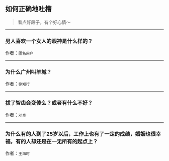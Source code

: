 ## 如何正确地吐槽

> 看点好段子，有个好心情～


 
---

### 男人喜欢一个女人的眼神是什么样的？

> 


作者：`匿名用户`

---

### 为什么广州叫羊城？

> 


作者：`徐知行`

---

### 拔了智齿会变傻么？或者有什么不好？

> 


作者：`邓卓`

---

### 为什么有的人到了25岁以后，工作上也有了一定的成绩，婚姻也很幸福，有的人却还是在一无所有的起点上？

> 


作者：`王海时`